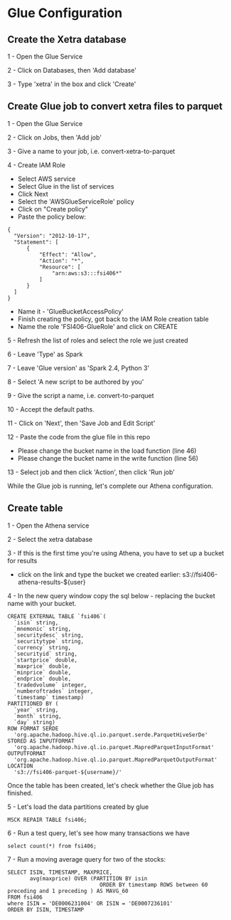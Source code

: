 # Glue Configuration

## Create the Xetra database

1 - Open the Glue Service

2 - Click on Databases, then 'Add database'

3 - Type 'xetra' in the box and click 'Create'

## Create Glue job to convert xetra files to parquet

1 - Open the Glue Service

2 - Click on Jobs, then 'Add job'

3 - Give a name to your job, i.e. convert-xetra-to-parquet

4 - Create IAM Role
  - Select AWS service
  - Select Glue in the list of services
  - Click Next
  - Select the 'AWSGlueServiceRole' policy
  - Click on "Create policy"
  - Paste the policy below:
  ```
  {
    "Version": "2012-10-17",
    "Statement": [
        {
            "Effect": "Allow",
            "Action": "*",
            "Resource": [
                "arn:aws:s3:::fsi406*"
            ]
        }
    ]
  }
  ```
  - Name it - 'GlueBucketAccessPolicy'
  - Finish creating the policy, got back to the IAM Role creation table
  - Name the role 'FSI406-GlueRole' and click on CREATE

5 - Refresh the list of roles and select the role we just created

6 - Leave 'Type' as Spark

7 - Leave 'Glue version' as 'Spark 2.4, Python 3'

8 - Select 'A new script to be authored by you'

9 - Give the script a name, i.e. convert-to-parquet

10 - Accept the default paths.

11 - Click on 'Next', then 'Save Job and Edit Script'

12 - Paste the code from the glue file in this repo
  - Please change the bucket name in the load function (line 46)
  - Please change the bucket name in the write function (line 56)

13 - Select job and then click 'Action', then click 'Run job'

While the Glue job is running, let's complete our Athena configuration.

## Create table

1 - Open the Athena service

2 - Select the xetra database

3 - If this is the first time you're using Athena, you have to set up a bucket for results
  - click on the link and type the bucket we created earlier: s3://fsi406-athena-results-${user}

4 - In the new query window copy the sql below - replacing the bucket name with your bucket.

```
CREATE EXTERNAL TABLE `fsi406`(
  `isin` string,
  `mnemonic` string,
  `securitydesc` string,
  `securitytype` string,
  `currency` string,
  `securityid` string,
  `startprice` double,
  `maxprice` double,
  `minprice` double,
  `endprice` double,
  `tradedvolume` integer,
  `numberoftrades` integer,
  `timestamp` timestamp)
PARTITIONED BY (
  `year` string,
  `month` string,
  `day` string)
ROW FORMAT SERDE
  'org.apache.hadoop.hive.ql.io.parquet.serde.ParquetHiveSerDe'
STORED AS INPUTFORMAT
  'org.apache.hadoop.hive.ql.io.parquet.MapredParquetInputFormat'
OUTPUTFORMAT
  'org.apache.hadoop.hive.ql.io.parquet.MapredParquetOutputFormat'
LOCATION
  's3://fsi406-parquet-${username}/'

```

Once the table has been created, let's check whether the Glue job has finished.

5 - Let's load the data partitions created by glue

```
MSCK REPAIR TABLE fsi406;
```

6 - Run a test query, let's see how many transactions we have

```
select count(*) from fsi406;
```

7 - Run a moving average query for two of the stocks:

```
SELECT ISIN, TIMESTAMP, MAXPRICE,
       avg(maxprice) OVER (PARTITION BY isin
                             ORDER BY timestamp ROWS between 60 preceding and 1 preceding ) AS MAVG_60
FROM fsi406
where ISIN = 'DE0006231004' OR ISIN = 'DE0007236101'
ORDER BY ISIN, TIMESTAMP
```
